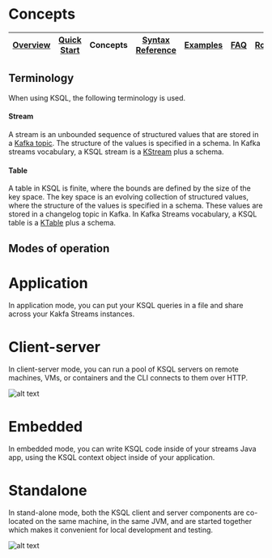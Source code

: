 # Concepts

| [Overview](/docs/) |[Quick Start](/docs/quickstart#quick-start-guide) | Concepts | [Syntax Reference](/docs/syntax-reference.md) | [Examples](/docs/examples.md) | [FAQ](/docs/faq.md)  | [Roadmap](/docs/roadmap.md) | [Demo](/docs/demo.md) |
|---|----|-----|----|----|----|----|----|


## Terminology 
When using KSQL, the following terminology is used.

#### Stream
A stream is an unbounded sequence of structured values that are stored in a [Kafka topic](https://kafka.apache.org/documentation/#intro_topics). The structure of the values is specified in a schema. In Kafka streams vocabulary, a KSQL stream is a [KStream](http://docs.confluent.io/current/streams/concepts.html?highlight=kstream#kstream) plus a schema. 

#### Table
A table in KSQL is finite, where the bounds are defined by the size of the key space. The key space is an evolving collection of structured values, where the structure of the values is specified in a schema. These values are stored in a changelog topic in Kafka. In Kafka Streams vocabulary, a KSQL table is a [KTable](http://docs.confluent.io/current/streams/concepts.html?highlight=ktable#ktable) plus a schema.

## Modes of operation

# Application
In application mode, you can put your KSQL queries in a file and share across your Kakfa Streams instances. 

# Client-server
In client-server mode, you can run a pool of KSQL servers on remote machines, VMs, or containers and the CLI connects to them over HTTP.

![alt text](https://user-images.githubusercontent.com/2977624/29090617-fab5e930-7c34-11e7-9eee-0554192854d5.png)

# Embedded
In embedded mode, you can write KSQL code inside of your streams Java app, using the KSQL context object inside of your application.

# Standalone
In stand-alone mode, both the KSQL client and server components are co-located on the same machine, in the same JVM, and are started together which makes it convenient for local development and testing.

![alt text](https://user-images.githubusercontent.com/2977624/29090610-f4b11096-7c34-11e7-8a63-85c9ead22bc3.png)

  

